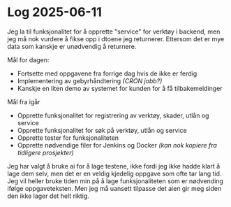 # Log 2025-06-11

Jeg la til funksjonalitet for å opprette "service" for verktøy i backend, men jeg må nok vurdere å fikse opp i dtoene jeg returnerer. Ettersom det er mye data som kanskje er unødvendig å returnere.

Mål for dagen:

- Fortsette med oppgavene fra forrige dag hvis de ikke er ferdig
- Implementering av gebyrhåndtering *(CRON jobb?)*
- Kanskje en liten demo av systemet for kunden for å få tilbakemeldinger

Mål fra igår

- Opprette funksjonalitet for registrering av verktøy, skader, utlån og service
- Opprette funksjonalitet for søk på verktøy, utlån og service
- Opprette tester for funksjonaliteten
- Opprette nødvendige filer for Jenkins og Docker *(kan nok kopiere fra tidligere prosjekter)*

Jeg har valgt å bruke ai for å lage testene, ikke fordi jeg ikke hadde klart å lage dem selv, men det er en veldig kjedelig oppgave som ofte tar lang tid. Jeg vil heller bruke tiden min på å lage funksjonaliteten som er nødvending ifølge oppgaveteksten. Men jeg må uansett tilpasse det aien gir meg siden den ikke lager det helt riktig.
